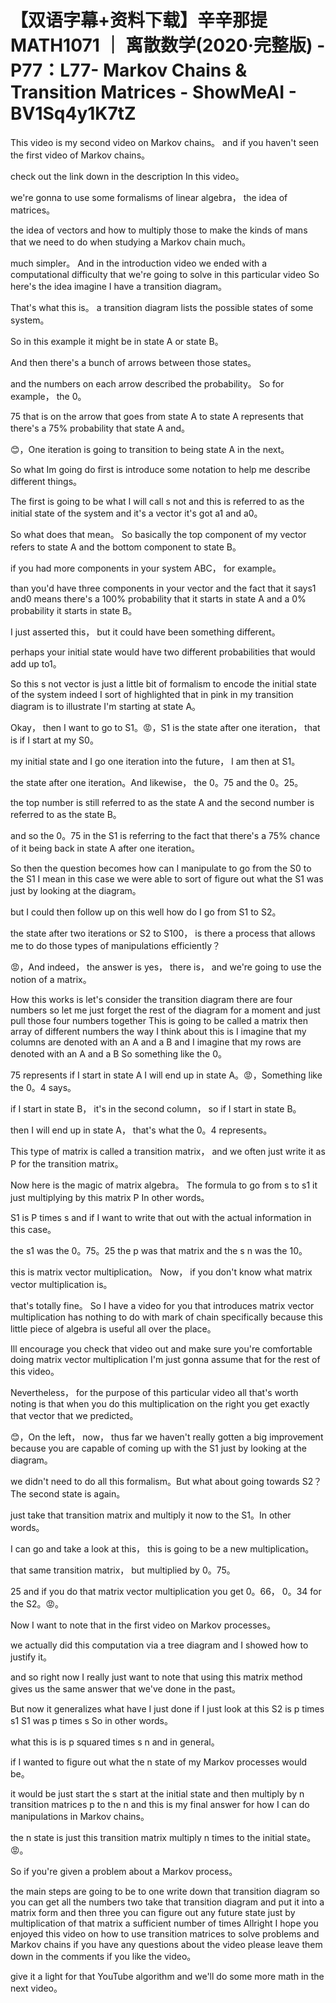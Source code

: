 # 【双语字幕+资料下载】辛辛那提 MATH1071 ｜ 离散数学(2020·完整版) - P77：L77- Markov Chains & Transition Matrices - ShowMeAI - BV1Sq4y1K7tZ

This video is my second video on Markov chains。 and if you haven't seen the first video of Markov chains。

 check out the link down in the description In this video。

 we're gonna to use some formalisms of linear algebra， the idea of matrices。

 the idea of vectors and how to multiply those to make the kinds of mans that we need to do when studying a Markov chain much。

 much simpler。 And in the introduction video we ended with a computational difficulty that we're going to solve in this particular video So here's the idea imagine I have a transition diagram。

 That's what this is。 a transition diagram lists the possible states of some system。

 So in this example it might be in state A or state B。

 And then there's a bunch of arrows between those states。

 and the numbers on each arrow described the probability。 So for example， the 0。

75 that is on the arrow that goes from state A to state A represents that there's a 75% probability that state A and。

😊，One iteration is going to transition to being state A in the next。

So what Im going do first is introduce some notation to help me describe different things。

 The first is going to be what I will call s not and this is referred to as the initial state of the system and it's a vector it's got a1 and a0。

 So what does that mean。 So basically the top component of my vector refers to state A and the bottom component to state B。

 if you had more components in your system ABC， for example。

 than you'd have three components in your vector and the fact that it says1 and0 means there's a 100% probability that it starts in state A and a 0% probability it starts in state B。

 I just asserted this， but it could have been something different。

 perhaps your initial state would have two different probabilities that would add up to1。

 So this s not vector is just a little bit of formalism to encode the initial state of the system indeed I sort of highlighted that in pink in my transition diagram is to illustrate I'm starting at state A。

Okay， then I want to go to S1。😡，S1 is the state after one iteration， that is if I start at my S0。

 my initial state and I go one iteration into the future， I am then at S1。

 the state after one iteration。And likewise， the 0。75 and the 0。25。

 the top number is still referred to as the state A and the second number is referred to as the state B。

 and so the 0。75 in the S1 is referring to the fact that there's a 75% chance of it being back in state A after one iteration。

So then the question becomes how can I manipulate to go from the S0 to the S1 I mean in this case we were able to sort of figure out what the S1 was just by looking at the diagram。

 but I could then follow up on this well how do I go from S1 to S2。

 the state after two iterations or S2 to S100， is there a process that allows me to do those types of manipulations efficiently？

😡，And indeed， the answer is yes， there is， and we're going to use the notion of a matrix。

How this works is let's consider the transition diagram there are four numbers so let me just forget the rest of the diagram for a moment and just pull those four numbers together This is going to be called a matrix then array of different numbers the way I think about this is I imagine that my columns are denoted with an A and a B and I imagine that my rows are denoted with an A and a B So something like the 0。

75 represents if I start in state A I will end up in state A。😡，Something like the 0。4 says。

 if I start in state B， it's in the second column， so if I start in state B。

 then I will end up in state A， that's what the 0。4 represents。

This type of matrix is called a transition matrix， and we often just write it as P for the transition matrix。

 Now here is the magic of matrix algebra。 The formula to go from s to s1 it just multiplying by this matrix P In other words。

 S1 is P times s and if I want to write that out with the actual information in this case。

 the s1 was the 0。75。25 the p was that matrix and the s n was the 10。

 this is matrix vector multiplication。 Now， if you don't know what matrix vector multiplication is。

 that's totally fine。 So I have a video for you that introduces matrix vector multiplication has nothing to do with mark of chain specifically because this little piece of algebra is useful all over the place。

 Ill encourage you check that video out and make sure you're comfortable doing matrix vector multiplication I'm just gonna assume that for the rest of this video。

 Nevertheless， for the purpose of this particular video all that's worth noting is that when you do this multiplication on the right you get exactly that vector that we predicted。

😊，On the left， now， thus far we haven't really gotten a big improvement because you are capable of coming up with the S1 just by looking at the diagram。

 we didn't need to do all this formalism。But what about going towards S2？The second state is again。

 just take that transition matrix and multiply it now to the S1。In other words。

 I can go and take a look at this， this is going to be a new multiplication。

 that same transition matrix， but multiplied by 0。75。

25 and if you do that matrix vector multiplication you get 0。66， 0。34 for the S2。😡。

Now I want to note that in the first video on Markov processes。

 we actually did this computation via a tree diagram and I showed how to justify it。

 and so right now I really just want to note that using this matrix method gives us the same answer that we've done in the past。

But now it generalizes what have I just done if I just look at this S2 is p times s1 S1 was p times s So in other words。

 what this is is p squared times s n and in general。

 if I wanted to figure out what the n state of my Markov processes would be。

 it would be just start the s start at the initial state and then multiply by n transition matrices p to the n and this is my final answer for how I can do manipulations in Markov chains。

 the n state is just this transition matrix multiply n times to the initial state。😡。

So if you're given a problem about a Markov process。

 the main steps are going to be to one write down that transition diagram so you can get all the numbers two take that transition diagram and put it into a matrix form and then three you can figure out any future state just by multiplication of that matrix a sufficient number of times Allright I hope you enjoyed this video on how to use transition matrices to solve problems and Markov chains if you have any questions about the video please leave them down in the comments if you like the video。

 give it a light for that YouTube algorithm and we'll do some more math in the next video。

